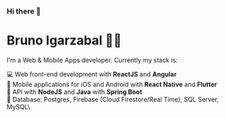 ### Hi there 👋

# Bruno Igarzabal :man_technologist:

I'm a Web & Mobile Apps developer. Currently my stack is:

💻 Web front-end development with **ReactJS** and **Angular**\
📱 Mobile applications for iOS and Android with **React Native** and **Flutter**\
📡 API with **NodeJS** and **Java** with **Spring Boot**\
💾 Database: Postgres, Firebase (Cloud Firestore/Real Time), SQL Server, MySQL\

<!--
**BrunoIgarzabal/BrunoIgarzabal** is a ✨ _special_ ✨ repository because its `README.md` (this file) appears on your GitHub profile.

Here are some ideas to get you started:

- 🔭 I’m currently working on ...
- 🌱 I’m currently learning ...
- 👯 I’m looking to collaborate on ...
- 🤔 I’m looking for help with ...
- 💬 Ask me about ...
- 📫 How to reach me: ...
- 😄 Pronouns: ...
- ⚡ Fun fact: ...
-->
